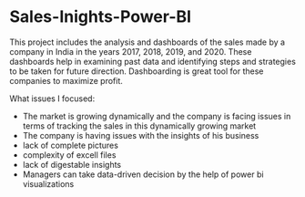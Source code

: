 # Sales-Inights-Power-BI

This project includes the analysis and dashboards of the sales made by a company in India in the years 2017, 2018, 2019, and 2020. These dashboards help in examining past data and identifying steps and strategies to be taken for future direction. Dashboarding is great tool for these companies to maximize profit.

What issues I focused:
- The market is growing dynamically and the company is facing issues in terms of tracking the sales in this dynamically growing market 
- The company is having issues with the insights of his business
- lack of complete pictures 
- complexity of excell files 
- lack of digestable insights 
- Managers can take data-driven decision by the help of power bi visualizations 



